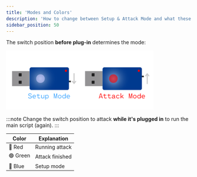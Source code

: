 ```yaml
---
title: 'Modes and Colors'
description: 'How to change between Setup & Attack Mode and what these modes mean.'
sidebar_position: 50
---
```


The switch position **before plug-in** determines the mode:

<img src='/img/modes.png' width='400px' alt='USB Nova Modes' />

:::note
Change the switch position to attack **while it's plugged in** to run the main script (again).
:::

| Color | Explanation |
| ----- | ------------ |
| 🔴 Red | Running attack |
| 🟢 Green | Attack finished |
| 🔵 Blue | Setup mode |
